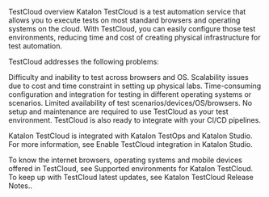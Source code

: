 TestCloud overview
Katalon TestCloud is a test automation service that allows you to execute tests on most standard browsers and operating systems on the cloud. With TestCloud, you can easily configure those test environments, reducing time and cost of creating physical infrastructure for test automation.

TestCloud addresses the following problems:

Difficulty and inability to test across browsers and OS.
Scalability issues due to cost and time constraint in setting up physical labs.
Time-consuming configuration and integration for testing in different operating systems or scenarios.
Limited availability of test scenarios/devices/OS/browsers.
No setup and maintenance are required to use TestCloud as your test environment. TestCloud is also ready to integrate with your CI/CD pipelines.

Katalon TestCloud is integrated with Katalon TestOps and Katalon Studio. For more information, see Enable TestCloud integration in Katalon Studio.

To know the internet browsers, operating systems and mobile devices offered in TestCloud, see Supported environments for Katalon TestCloud. To keep up with TestCloud latest updates, see Katalon TestCloud Release Notes..
